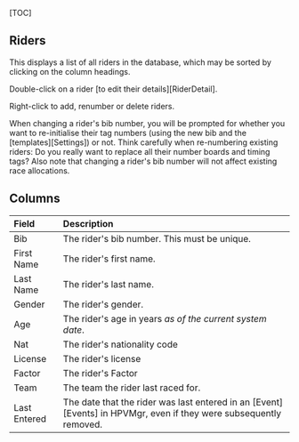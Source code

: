 [TOC]

## Riders

This displays a list of all riders in the database, which may be sorted by clicking on the column headings.

Double-click on a rider [to edit their details][RiderDetail].

Right-click to add, renumber or delete riders.

When changing a rider's bib number, you will be prompted for whether you want to re-initialise their tag numbers (using the new bib and the [templates][Settings]) or not.  Think carefully when re-numbering existing riders: Do you really want to replace all their number boards and timing tags?  Also note that changing a rider's bib number will not affect existing race allocations.

## Columns

Field|Description
:----|:----------
Bib|The rider's bib number.  This must be unique.
First Name|The rider's first name.
Last Name|The rider's last name.
Gender|The rider's gender.
Age|The rider's age in years *as of the current system date*.
Nat|The rider's nationality code
License|The rider's license
Factor|The rider's Factor
Team|The team the rider last raced for.
Last Entered|The date that the rider was last entered in an [Event][Events] in HPVMgr, even if they were subsequently removed.
